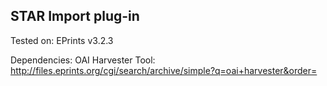 STAR Import plug-in
-------------------

Tested on: EPrints v3.2.3

Dependencies: OAI Harvester Tool: http://files.eprints.org/cgi/search/archive/simple?q=oai+harvester&order=

